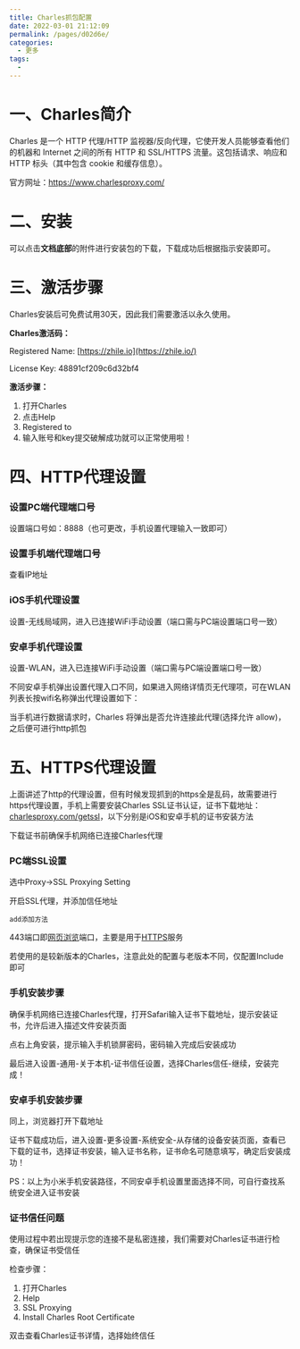 ```yaml
---
title: Charles抓包配置
date: 2022-03-01 21:12:09
permalink: /pages/d02d6e/
categories:
  - 更多
tags:
  - 
---
```

# 一、Charles简介

Charles 是一个 HTTP 代理/HTTP 监视器/反向代理，它使开发人员能够查看他们的机器和 Internet 之间的所有 HTTP 和 SSL/HTTPS 流量。这包括请求、响应和 HTTP 标头（其中包含 cookie 和缓存信息）。

官方网址：<https://www.charlesproxy.com/>

# 二、安装

可以点击**文档底部**的附件进行安装包的下载，下载成功后根据指示安装即可。

# 三、激活步骤

Charles安装后可免费试用30天，因此我们需要激活以永久使用。

**Charles激活码：**

 Registered Name: [https://zhile.io](https://zhile.io/)

 License Key: 48891cf209c6d32bf4

**激活步骤：**

1. 打开Charles
2. 点击Help
3. Registered to
4. 输入账号和key提交破解成功就可以正常使用啦！

# 四、HTTP代理设置

### 设置PC端代理端口号

设置端口号如：8888（也可更改，手机设置代理输入一致即可）

### 设置手机端代理端口号

查看IP地址

### iOS手机代理设置

设置-无线局域网，进入已连接WiFi手动设置（端口需与PC端设置端口号一致）

### 安卓手机代理设置

设置-WLAN，进入已连接WiFi手动设置（端口需与PC端设置端口号一致）

不同安卓手机弹出设置代理入口不同，如果进入网络详情页无代理项，可在WLAN列表长按wifi名称弹出代理设置如下：

当手机进行数据请求时，Charles 将弹出是否允许连接此代理(选择允许 allow)，之后便可进行http抓包

# 五、HTTPS代理设置

上面讲述了http的代理设置，但有时候发现抓到的https全是乱码，故需要进行https代理设置，手机上需要安装Charles SSL证书认证，证书下载地址：[charlesproxy.com/getssl](http://charlesproxy.com/getssl)，以下分别是iOS和安卓手机的证书安装方法

下载证书前确保手机网络已连接Charles代理

### PC端SSL设置

选中Proxy→SSL Proxying Setting

开启SSL代理，并添加信任地址

```
add添加方法
```

443端口即[网页浏览](https://baike.baidu.com/item/网页浏览/12731498)端口，主要是用于[HTTPS](https://baike.baidu.com/item/HTTPS)服务

若使用的是较新版本的Charles，注意此处的配置与老版本不同，仅配置Include即可

### 手机安装步骤

确保手机网络已连接Charles代理，打开Safari输入证书下载地址，提示安装证书，允许后进入描述文件安装页面

点右上角安装，提示输入手机锁屏密码，密码输入完成后安装成功

最后进入设置-通用-关于本机-证书信任设置，选择Charles信任-继续，安装完成！

### 安卓手机安装步骤

同上，浏览器打开下载地址

证书下载成功后，进入设置-更多设置-系统安全-从存储的设备安装页面，查看已下载的证书，选择证书安装，输入证书名称，证书命名可随意填写，确定后安装成功！

PS：以上为小米手机安装路径，不同安卓手机设置里面选择不同，可自行查找系统安全进入证书安装

### 证书信任问题

使用过程中若出现提示您的连接不是私密连接，我们需要对Charles证书进行检查，确保证书受信任

检查步骤：

1. 打开Charles
2. Help
3. SSL Proxying
4. Install Charles Root Certificate

双击查看Charles证书详情，选择始终信任
